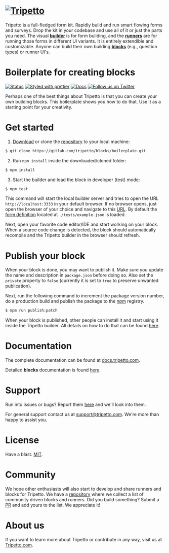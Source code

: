 # <a href="https://tripetto.com/"><img src="https://unpkg.com/tripetto/assets/banner.svg" alt="Tripetto"></a>

Tripetto is a full-fledged form kit. Rapidly build and run smart flowing forms and surveys. Drop the kit in your codebase and use all of it or just the parts you need. The visual [**builder**](https://www.npmjs.com/package/tripetto) is for form building, and the [**runners**](https://www.npmjs.com/package/tripetto-runner-foundation) are for running those forms in different UI variants. It is entirely extendible and customizable. Anyone can build their own building [**blocks**](https://docs.tripetto.com/guide/blocks) (e.g., question types) or runner UI's.

# Boilerplate for creating blocks
[![Status](https://gitlab.com/tripetto/blocks/boilerplate/badges/master/pipeline.svg)](https://gitlab.com/tripetto/blocks/boilerplate/commits/master)
[![Styled with prettier](https://img.shields.io/badge/styled_with-prettier-ff69b4.svg)](https://github.com/prettier/prettier)
[![Docs](https://img.shields.io/badge/docs-website-blue.svg)](https://docs.tripetto.com/guide/blocks)
[![Follow us on Twitter](https://img.shields.io/twitter/follow/tripetto.svg?style=social&label=Follow)](https://twitter.com/tripetto)

Perhaps one of the best things about Tripetto is that you can create your own building blocks. This boilerplate shows you how to do that. Use it as a starting point for your creativity.

# Get started
1. [Download](https://gitlab.com/tripetto/blocks/boilerplate/-/archive/master/boilerplate-master.zip) or clone the [repository](https://gitlab.com/tripetto/blocks/boilerplate) to your local machine:
```bash
$ git clone https://gitlab.com/tripetto/blocks/boilerplate.git
```

2. Run `npm install` inside the downloaded/cloned folder:
```bash
$ npm install
```

3. Start the builder and load the block in developer (test) mode:
```bash
$ npm test
```

This command will start the local builder server and tries to open the URL `http://localhost:3333` in your default browser. If no browser opens, just open the browser of your choice and navigate to this [URL](http://localhost:3333). By default the [form definition](https://docs.tripetto.com/guide/builder/#definitions) located at `./tests/example.json` is loaded.

Next, open your favorite code editor/IDE and start working on your block. When a source code change is detected, the block should automatically recompile and the Tripetto builder in the browser should refresh.

# Publish your block
When your block is done, you may want to publish it. Make sure you update the name and description in `package.json` before doing so. Also set the `private` property to `false` (currently it is set to `true` to preserve unwanted publication).

Next, run the following command to increment the package version number, do a production build and publish the package to the [npm](https://www.npmjs.com/) registry.

```bash
$ npm run publish:patch
```

When your block is published, other people can install it and start using it inside the Tripetto builder. All details on how to do that can be found [here](https://docs.tripetto.com/guide/builder/).

# Documentation
The complete documentation can be found at [docs.tripetto.com](https://docs.tripetto.com).

Detailed **blocks** documentation is found [here](https://docs.tripetto.com/guide/blocks/).

# Support
Run into issues or bugs? Report them [here](https://gitlab.com/tripetto/blocks/boilerplate/issues) and we'll look into them.

For general support contact us at [support@tripetto.com](mailto:support@tripetto.com). We're more than happy to assist you.

# License
Have a blast. [MIT](https://opensource.org/licenses/MIT).

# Community
We hope other enthusiasts will also start to develop and share runners and blocks for Tripetto. We have a [repository](https://github.com/tripetto/community) where we collect a list of community driven blocks and runners. Did you build something? Submit a [PR](https://github.com/tripetto/community/pulls) and add yours to the list. We appreciate it!

# About us
If you want to learn more about Tripetto or contribute in any way, visit us at [Tripetto.com](https://tripetto.com/).
